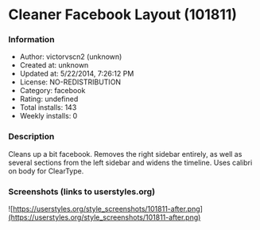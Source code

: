 # Cleaner Facebook Layout (101811)

### Information
- Author: victorvscn2 (unknown)
- Created at: unknown
- Updated at: 5/22/2014, 7:26:12 PM
- License: NO-REDISTRIBUTION
- Category: facebook
- Rating: undefined
- Total installs: 143
- Weekly installs: 0


### Description
Cleans up a bit facebook. Removes the right sidebar entirely, as well as several sections from the left sidebar and widens the timeline. Uses calibri on body for ClearType.


### Screenshots (links to userstyles.org)
![https://userstyles.org/style_screenshots/101811-after.png](https://userstyles.org/style_screenshots/101811-after.png)


